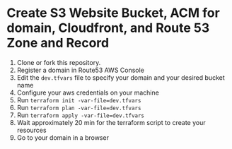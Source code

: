 # Create S3 Website Bucket, ACM for domain, Cloudfront, and Route 53 Zone and Record

1. Clone or fork this repository.
2. Register a domain in Route53 AWS Console
3. Edit the `dev.tfvars` file to specify your domain and your desired bucket name
4. Configure your aws credentials on your machine
5. Run `terraform init -var-file=dev.tfvars`
6. Run `terraform plan -var-file=dev.tfvars`
7. Run `terraform apply -var-file=dev.tfvars`
8. Wait approximately 20 min for the terraform script to create your resources
9. Go to your domain in a browser